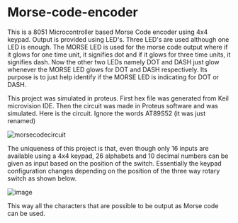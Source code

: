 # Morse-code-encoder
This is a 8051 Microcontroller based Morse Code encoder using 4x4 keypad. Output is provided using LED's. Three LED's are used although one LED is enough.
The MORSE LED is used for the morse code output where if it glows for one time unit, it signifies dot and if it glows for three time units, it signifies dash.
Now the other two LEDs namely DOT and DASH just glow whenever the MORSE LED glows for DOT and DASH respectively. Its purpose is to just help identify if the MORSE LED is indicating for DOT or DASH.

This project was simulated in proteus. First hex file was generated from Keil microvision IDE. Then the circuit was made in Proteus software and was simulated.
Here is the circuit. Ignore the words AT89S52 (it was just renamed)

![morsecodecircuit](https://user-images.githubusercontent.com/66203530/124294797-bb011900-db75-11eb-8f91-f8d7e8057bf4.jpg)

The uniqueness of this project is that, even though only 16 inputs are available using a 4x4 keypad, 26 alphabets and 10 decimal numbers can be given as input based on the position of the switch. Essentially the keypad configuration changes depending on the position of the three way rotary switch as shown below.

![image](https://user-images.githubusercontent.com/66203530/124295306-52ff0280-db76-11eb-92f6-88142f0427be.png)

This way all the characters that are possible to be output as Morse code can be used.
